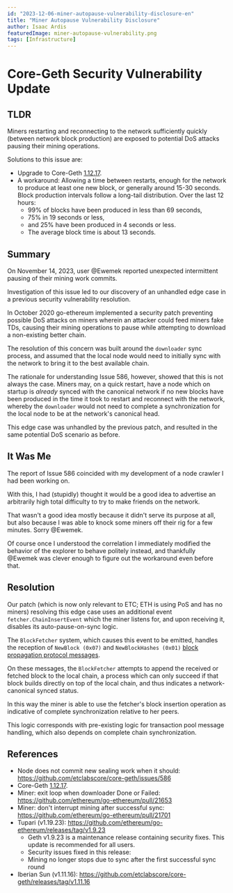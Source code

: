 ```yaml
---
id: "2023-12-06-miner-autopause-vulnerability-disclosure-en"
title: "Miner Autopause Vulnerability Disclosure"
author: Isaac Ardis
featuredImage: miner-autopause-vulnerability.png
tags: [Infrastructure]
---
```


# Core-Geth Security Vulnerability Update

## TLDR

Miners restarting and reconnecting to the network sufficiently quickly (between network block production) are exposed to potential DoS attacks pausing their mining operations.

Solutions to this issue are:

- Upgrade to Core-Geth [1.12.17](https://github.com/etclabscore/core-geth/releases/tag/v1.12.17).
- A workaround: Allowing a time between restarts, enough for the network to produce at least one new block, or generally around 15-30 seconds. Block production intervals follow a long-tail distribution. Over the last 12 hours:
  + 99% of blocks have been produced in less than 69 seconds,
  + 75% in 19 seconds or less,
  + and 25% have been produced in 4 seconds or less.
  + The average block time is about 13 seconds.

## Summary 

On November 14, 2023, user @Ewemek reported unexpected intermittent pausing of their mining work commits.

Investigation of this issue led to our discovery of an unhandled edge case in a previous security vulnerability resolution.

In October 2020 go-ethereum implemented a security patch preventing possible DoS attacks on miners wherein an attacker could feed miners fake TDs, causing their mining operations to pause while attempting to download a non-existing better chain. 

The resolution of this concern was built around the `downloader` sync process, and assumed that the local node would need to initially sync with the network to bring it to the best available chain.

The rationale for understanding Issue 586, however, showed that this is not always the case. Miners may, on a quick restart, have a node which on startup is _already_ synced with the canonical network if no new blocks have been produced in the time it took to restart and reconnect with the network, whereby the `downloader` would not need to 
complete a synchronization for the local node to be at the network's canonical head. 

This edge case was unhandled by the previous patch, and resulted in the same potential DoS scenario as before.

## It Was Me

The report of Issue 586 coincided with my development of a node crawler I had been working on.

With this, I had (stupidly) thought it would be a good idea to advertise an arbitrarily high total difficulty to try to make friends on the network.

That wasn't a good idea mostly because it didn't serve its purpose at all, but also because I was able to knock some miners off their rig for a few minutes. Sorry @Ewemek. 

Of course once I understood the correlation I immediately modified the behavior of the explorer to behave politely instead, and thankfully @Ewemek was clever enough to figure out the workaround even before that.

## Resolution

Our patch (which is now only relevant to ETC; ETH is using PoS and has no miners) resolving this edge case uses an additional event `fetcher.ChainInsertEvent` which the miner listens for, and upon receiving it, disables its auto-pause-on-sync logic.

The `BlockFetcher` system, which causes this event to be emitted, handles the reception of `NewBlock (0x07)` and `NewBlockHashes (0x01)` [block propagation protocol messages](https://github.com/ethereum/devp2p/blob/master/caps/eth.md#block-propagation). 

On these messages, the `BlockFetcher` attempts to append the received or fetched block to the local chain, a process which can only succeed if that block builds directly on top of the local chain, and thus indicates a network-canonical synced status.

In this way the miner is able to use the fetcher's block insertion operation as indicative of complete synchronization relative to her peers.

This logic corresponds with pre-existing logic for transaction pool message handling, which also depends on complete chain synchronization.

## References

- Node does not commit new sealing work when it should: https://github.com/etclabscore/core-geth/issues/586
- Core-Geth [1.12.17](https://github.com/etclabscore/core-geth/releases/tag/v1.12.17).
- Miner: exit loop when downloader Done or Failed: https://github.com/ethereum/go-ethereum/pull/21653
- Miner: don't interrupt mining after successful sync: https://github.com/ethereum/go-ethereum/pull/21701
- Tupari (v1.19.23): https://github.com/ethereum/go-ethereum/releases/tag/v1.9.23
  + Geth v1.9.23 is a maintenance release containing security fixes. This update is recommended for all users.
  + Security issues fixed in this release:
  + Mining no longer stops due to sync after the first successful sync round
- Iberian Sun (v1.11.16): https://github.com/etclabscore/core-geth/releases/tag/v1.11.16
